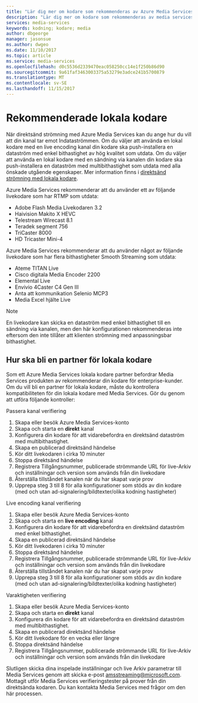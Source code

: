 ```yaml
---
title: "Lär dig mer om kodare som rekommenderas av Azure Media Services | Microsoft Docs"
description: "Lär dig mer om kodare som rekommenderas av media services"
services: media-services
keywords: kodning; kodare; media
author: dbgeorge
manager: jasonsue
ms.author: dwgeo
ms.date: 11/10/2017
ms.topic: article
ms.service: media-services
ms.openlocfilehash: d0c5536d2339470eac058250cc14e1f250b86d90
ms.sourcegitcommit: 9a61faf3463003375a53279e3adce241b5700879
ms.translationtype: MT
ms.contentlocale: sv-SE
ms.lasthandoff: 11/15/2017
---
```

# <a name="recommended-on-premises-encoders"></a>Rekommenderade lokala kodare
När direktsänd strömning med Azure Media Services kan du ange hur du vill att din kanal tar emot Indataströmmen. Om du väljer att använda en lokal kodare med en live encoding kanal din kodare ska push-installera en dataström med enkel bithastighet av hög kvalitet som utdata. Om du väljer att använda en lokal kodare med en sändning via kanalen din kodare ska push-installera en dataström med multibithastighet som utdata med alla önskade utgående egenskaper. Mer information finns i [direktsänd strömning med lokala kodare](media-services-live-streaming-with-onprem-encoders.md).

Azure Media Services rekommenderar att du använder ett av följande livekodare som har RTMP som utdata:
- Adobe Flash Media Livekodaren 3.2
- Haivision Makito X HEVC
- Telestream Wirecast 8.1
- Teradek segment 756
- TriCaster 8000
- HD Tricaster Mini-4

Azure Media Services rekommenderar att du använder något av följande livekodare som har flera bithastigheter Smooth Streaming som utdata:
- Ateme TITAN Live
- Cisco digitala Media Encoder 2200
- Elemental Live
- Envivio 4Caster C4 Gen III
- Anta att kommunikation Selenio MCP3
- Media Excel hjälte Live

> [!NOTE]
> En livekodare kan skicka en dataström med enkel bithastighet till en sändning via kanalen, men den här konfigurationen rekommenderas inte eftersom den inte tillåter att klienten strömning med anpassningsbar bithastighet.

## <a name="how-to-become-an-on-prem-encoder-partner"></a>Hur ska bli en partner för lokala kodare
Som ett Azure Media Services lokala kodare partner befordrar Media Services produkten av rekommenderar din kodare för enterprise-kunder. Om du vill bli en partner för lokala kodare, måste du kontrollera kompatibiliteten för din lokala kodare med Media Services. Gör du genom att utföra följande kontroller:

Passera kanal verifiering
1. Skapa eller besök Azure Media Services-konto
2. Skapa och starta en **direkt** kanal
3. Konfigurera din kodare för att vidarebefordra en direktsänd dataström med multibithastighet.
4. Skapa en publicerad direktsänd händelse
5. Kör ditt livekodaren i cirka 10 minuter
6. Stoppa direktsänd händelse
7. Registrera Tillgångsnummer, publicerade strömmande URL för live-Arkiv och inställningar och version som används från din livekodare
8. Återställa tillståndet kanalen när du har skapat varje prov
9. Upprepa steg 3 till 8 för alla konfigurationer som stöds av din kodare (med och utan ad-signalering/bildtexter/olika kodning hastigheter)

Live encoding kanal verifiering
1. Skapa eller besök Azure Media Services-konto
2. Skapa och starta en **live encoding** kanal
3. Konfigurera din kodare för att vidarebefordra en direktsänd dataström med enkel bithastighet.
4. Skapa en publicerad direktsänd händelse
5. Kör ditt livekodaren i cirka 10 minuter
6. Stoppa direktsänd händelse
7. Registrera Tillgångsnummer, publicerade strömmande URL för live-Arkiv och inställningar och version som används från din livekodare
8. Återställa tillståndet kanalen när du har skapat varje prov
9. Upprepa steg 3 till 8 för alla konfigurationer som stöds av din kodare (med och utan ad-signalering/bildtexter/olika kodning hastigheter)

Varaktigheten verifiering
1. Skapa eller besök Azure Media Services-konto
2. Skapa och starta en **direkt** kanal
3. Konfigurera din kodare för att vidarebefordra en direktsänd dataström med multibithastighet.
4. Skapa en publicerad direktsänd händelse
5. Kör ditt livekodare för en vecka eller längre
6. Stoppa direktsänd händelse
7. Registrera Tillgångsnummer, publicerade strömmande URL för live-Arkiv och inställningar och version som används från din livekodare

Slutligen skicka dina inspelade inställningar och live Arkiv parametrar till Media Services genom att skicka e-post amsstreaming@microsoft.com. Mottagit utför Media Services verifieringstester på prover från din direktsända kodaren. Du kan kontakta Media Services med frågor om den här processen.